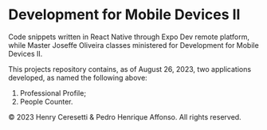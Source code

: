 # Development for Mobile Devices II
Code snippets written in React Native through Expo Dev remote platform, while Master Joseffe Oliveira classes ministered for Development for Mobile Devices II. 

This projects repository contains, as of August 26, 2023, two applications developed, as named the following above:
1. Professional Profile;
2. People Counter.

&copy; 2023 Henry Ceresetti & Pedro Henrique Affonso. All rights reserved.
